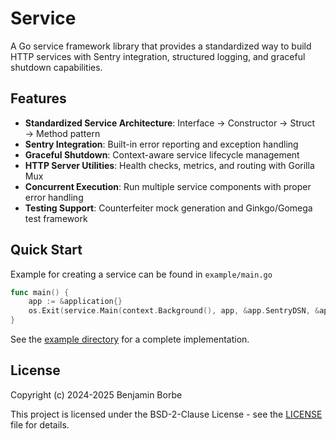 # Service

A Go service framework library that provides a standardized way to build HTTP services with Sentry integration, structured logging, and graceful shutdown capabilities.

## Features

- **Standardized Service Architecture**: Interface → Constructor → Struct → Method pattern
- **Sentry Integration**: Built-in error reporting and exception handling
- **Graceful Shutdown**: Context-aware service lifecycle management
- **HTTP Server Utilities**: Health checks, metrics, and routing with Gorilla Mux
- **Concurrent Execution**: Run multiple service components with proper error handling
- **Testing Support**: Counterfeiter mock generation and Ginkgo/Gomega test framework

## Quick Start

Example for creating a service can be found in `example/main.go`

```go
func main() {
    app := &application{}
    os.Exit(service.Main(context.Background(), app, &app.SentryDSN, &app.SentryProxy))
}
```

See the [example directory](example/) for a complete implementation.

## License

Copyright (c) 2024-2025 Benjamin Borbe

This project is licensed under the BSD-2-Clause License - see the [LICENSE](LICENSE) file for details.

